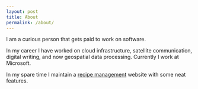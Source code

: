 ```yaml
---
layout: post
title: About
permalink: /about/
---
```


I am a curious person that gets paid to work on software.

In my career I have worked on cloud infrastructure, satellite communication, digital writing, and now geospatial data processing. 
Currently I work at Microsoft.

In my spare time I maintain a [recipe management](https://letscooktime.com/) website with some neat features.
